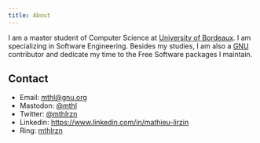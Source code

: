 ```yaml
---
title: About
---
```


I am a master student of Computer Science at [University of Bordeaux](https://www.u-bordeaux.fr/). I am specializing in Software Engineering.  Besides my studies, I am also a [GNU](https://www.gnu.org/) contributor and dedicate my time to the Free Software packages I maintain.

## Contact

- Email: [mthl@gnu.org](mailto:mthl@gnu.org)
- Mastodon: [@mthl](https://mstdn.fr/@mthl/)
- Twitter: [@mthlrzn](https://www.twitter.com/mthlrzn)
- Linkedin: https://www.linkedin.com/in/mathieu-lirzin
- Ring: [mthlrzn](https://ring.cx)
